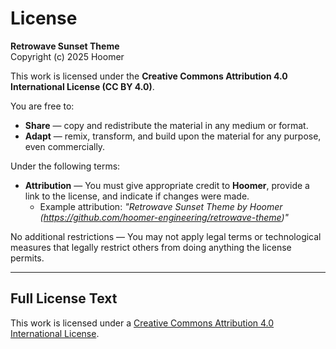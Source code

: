 # License

**Retrowave Sunset Theme**  
Copyright (c) 2025 Hoomer

This work is licensed under the **Creative Commons Attribution 4.0 International License (CC BY 4.0)**.

You are free to:

- **Share** — copy and redistribute the material in any medium or format.  
- **Adapt** — remix, transform, and build upon the material for any purpose, even commercially.  

Under the following terms:

- **Attribution** — You must give appropriate credit to **Hoomer**, provide a link to the license, and indicate if changes were made.  
  - Example attribution: *"Retrowave Sunset Theme by Hoomer (https://github.com/hoomer-engineering/retrowave-theme)"*  

No additional restrictions — You may not apply legal terms or technological measures that legally restrict others from doing anything the license permits.

---

## Full License Text

This work is licensed under a [Creative Commons Attribution 4.0 International License](https://creativecommons.org/licenses/by/4.0/).

